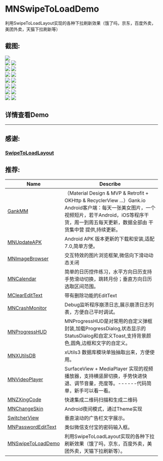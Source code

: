 # MNSwipeToLoadDemo
利用SwipeToLoadLayout实现的各种下拉刷新效果（饿了吗，京东，百度外卖，美团外卖，天猫下拉刷新等）

## 截图:
![](https://github.com/maning0303/MNSwipeToLoadDemo/raw/master/screenshots/mn_swipetoload_001.png)
<br>
![](https://github.com/maning0303/MNSwipeToLoadDemo/raw/master/screenshots/mn_swipetoload_002.png)
![](https://github.com/maning0303/MNSwipeToLoadDemo/raw/master/screenshots/mn_swipetoload_002.gif)
<br>
![](https://github.com/maning0303/MNSwipeToLoadDemo/raw/master/screenshots/mn_swipetoload_003.png)
![](https://github.com/maning0303/MNSwipeToLoadDemo/raw/master/screenshots/mn_swipetoload_003.gif)
<br>
![](https://github.com/maning0303/MNSwipeToLoadDemo/raw/master/screenshots/mn_swipetoload_004.png)
![](https://github.com/maning0303/MNSwipeToLoadDemo/raw/master/screenshots/mn_swipetoload_004.gif)
<br>
![](https://github.com/maning0303/MNSwipeToLoadDemo/raw/master/screenshots/mn_swipetoload_005.png)
![](https://github.com/maning0303/MNSwipeToLoadDemo/raw/master/screenshots/mn_swipetoload_005.gif)
<br>
![](https://github.com/maning0303/MNSwipeToLoadDemo/raw/master/screenshots/mn_swipetoload_006.png)
![](https://github.com/maning0303/MNSwipeToLoadDemo/raw/master/screenshots/mn_swipetoload_006.gif)
<br>
![](https://github.com/maning0303/MNSwipeToLoadDemo/raw/master/screenshots/mn_swipetoload_007.png)
![](https://github.com/maning0303/MNSwipeToLoadDemo/raw/master/screenshots/mn_swipetoload_007.gif)
<br>
![](https://github.com/maning0303/MNSwipeToLoadDemo/raw/master/screenshots/mn_swipetoload_008.png)
![](https://github.com/maning0303/MNSwipeToLoadDemo/raw/master/screenshots/mn_swipetoload_008.gif)
<br>


## 详情查看Demo
----------------------------------------------------------

## 感谢:
### [SwipeToLoadLayout](https://github.com/Aspsine/SwipeToLoadLayout)

## 推荐:
Name | Describe |
--- | --- |
[GankMM](https://github.com/maning0303/GankMM) | （Material Design & MVP & Retrofit + OKHttp & RecyclerView ...）Gank.io Android客户端：每天一张美女图片，一个视频短片，若干Android，iOS等程序干货，周一到周五每天更新，数据全部由 干货集中营 提供,持续更新。 |
[MNUpdateAPK](https://github.com/maning0303/MNUpdateAPK) | Android APK 版本更新的下载和安装,适配7.0,简单方便。 |
[MNImageBrowser](https://github.com/maning0303/MNImageBrowser) | 交互特效的图片浏览框架,微信向下滑动动态关闭 |
[MNCalendar](https://github.com/maning0303/MNCalendar) | 简单的日历控件练习，水平方向日历支持手势滑动切换，跳转月份；垂直方向日历选取区间范围。 |
[MClearEditText](https://github.com/maning0303/MClearEditText) | 带有删除功能的EditText |
[MNCrashMonitor](https://github.com/maning0303/MNCrashMonitor) | Debug监听程序崩溃日志,展示崩溃日志列表，方便自己平时调试。 |
[MNProgressHUD](https://github.com/maning0303/MNProgressHUD) | MNProgressHUD是对常用的自定义弹框封装,加载ProgressDialog,状态显示的StatusDialog和自定义Toast,支持背景颜色,圆角,边框和文字的自定义。 |
[MNXUtilsDB](https://github.com/maning0303/MNXUtilsDB) | xUtils3 数据库模块单独抽取出来，方便使用。 |
[MNVideoPlayer](https://github.com/maning0303/MNVideoPlayer) | SurfaceView + MediaPlayer 实现的视频播放器，支持横竖屏切换，手势快进快退、调节音量，亮度等。------代码简单，新手可以看一看。 |
[MNZXingCode](https://github.com/maning0303/MNZXingCode) | 快速集成二维码扫描和生成二维码 |
[MNChangeSkin](https://github.com/maning0303/MNChangeSkin) | Android夜间模式，通过Theme实现 |
[SwitcherView](https://github.com/maning0303/SwitcherView) | 垂直滚动的广告栏文字展示。 |
[MNPasswordEditText](https://github.com/maning0303/MNPasswordEditText) | 类似微信支付宝的密码输入框。 |
[MNSwipeToLoadDemo](https://github.com/maning0303/MNSwipeToLoadDemo) | 利用SwipeToLoadLayout实现的各种下拉刷新效果（饿了吗，京东，百度外卖，美团外卖，天猫下拉刷新等）。 |



